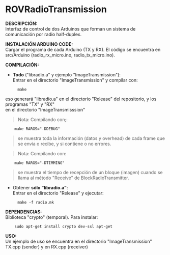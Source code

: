 # ROVRadioTransmission
**DESCRIPCIÓN:**  
Interfaz de control de dos Arduinos que forman un sistema de comunicación por radio half-duplex.

**INSTALACIÓN ARDUINO CODE:**  
Cargar el programa de cada Arduino (TX y RX). El código se encuentra en src/Arduino (radio_rx_micro.ino, radio_tx_micro.ino).

**COMPILACIÓN:**
* **Todo** ("libradio.a" y ejemplo "ImageTransmission"):  
Entrar en el directorio "ImageTransmission" y compilar con: 

		make
eso generará "libradio.a" en el directorio "Release" del repositorio, y los programas "TX" y "RX"  
en el directorio "ImageTransmisssion"
>Nota: Compilando con;:

		make RARGS="-DDEBUG"
>se muestra toda la información (datos y overhead) de cada frame que se envía o recibe, y si contiene
o no errores.

>Nota: Compilando con: 

		make RARGS="-DTIMMING"
>se muestra el tiempo de recepción de un bloque (imagen) cuando se  
>llama al método "Receive" de BlockRadioTransmitter.

* Obtener **sólo "libradio.a"**:  
Entrar en el directorio "Release" y ejecutar:  

		make -f radio.mk


**DEPENDENCIAS:**  
Biblioteca "crypto" (temporal). Para instalar:

		sudo apt-get install crypto dev-ssl apt-get

**USO:**  
Un ejemplo de uso se encuentra en el directorio "ImageTransmission" TX.cpp (sender) y en RX.cpp (receiver) 
